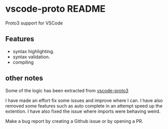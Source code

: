 # vscode-proto README

Proto3 support for VSCode

## Features

- syntax highlighting.
- syntax validation.
- compiling

## other notes

Some of the logic has been extracted from [vscode-proto3](https://github.com/zxh0/vscode-proto3/blob/master/package.json)

I have made an effort fix some issues and improve where I can. I have also removed some features such as auto complete in an attempt speed up the extention. I have also fixed the issue where imports were behaving weird.

Make a bug report by creating a Github issue or by opening a PR.
